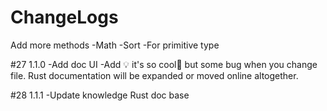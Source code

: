 # ChangeLogs
Add more methods 
-Math 
-Sort
-For primitive type

#27 1.1.0 
-Add doc UI
-Add 💡   it's so cool🤗 but some bug when you change file.
Rust documentation will be expanded or moved online altogether. 

#28 1.1.1
-Update knowledge Rust doc base